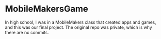 # MobileMakersGame
In high school, I was in a MobileMakers class that created apps and games, and this was our final project.
The original repo was private, which is why there are no commits. 
